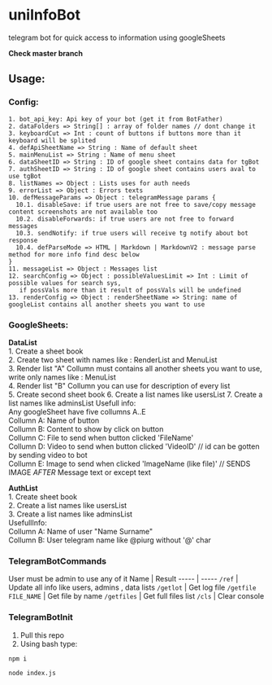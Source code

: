 # uniInfoBot
telegram bot for quick access to information using googleSheets

**Check master branch**

## Usage: <br>
  ### Config:<br>
    1. bot_api_key: Api key of your bot (get it from BotFather)
    2. dataFolders => String[] : array of folder names // dont change it
    3. keyboardCut => Int : count of buttons if buttons more than it keyboard will be splited
    4. defApiSheetName => String : Name of default sheet
    5. mainMenuList => String : Name of menu sheet
    6. dataSheetID => String : ID of google sheet contains data for tgBot
    7. authSheetID => String : ID of google sheet contains users aval to use tgBot
    8. listNames => Object : Lists uses for auth needs
    9. errorList => Object : Errors texts
    10. defMessageParams => Object : telegramMessage params {
      10.1. disableSave: if true users are not free to save/copy message content screenshots are not available too
      10.2. disableForwards: if true users are not free to forward messages
      10.3. sendNotify: if true users will receive tg notify about bot response
      10.4. defParseMode => HTML | Markdown | MarkdownV2 : message parse method for more info find desc below
    }
    11. messageList => Object : Messages list
    12. searchConfig => Object : possibleValuesLimit => Int : Limit of possible values for search sys,
       if possVals more than it result of possVals will be undefined
    13. renderConfig => Object : renderSheetName => String: name of googleList contains all another sheets you want to use
  ### GoogleSheets:<br>
  **DataList** <br>
    1. Create a sheet book <br>
    2. Create two sheet with names like : RenderList and MenuList<br>
    3. Render list "A" Collumn must contains all another sheets you want to use, write only names like : MenuList<br>
    4. Render list "B" Collumn you can use for description of every list<br>
    5. Create second sheet book
    6. Create a list names like usersList
    7. Create a list names like adminsList
    Usefull info:<br>
      Any googleSheet have five collumns A..E<br>
      Collumn A: Name of button<br>
      Collumn B: Content to show by click on button<br>
      Collumn C: File to send when button clicked 'FileName'<br>
      Collumn D: Video to send when button clicked 'VideoID' // id can be gotten by sending video to bot<br>
      Collumn E: Image to send when clicked 'ImageName (like file)' // SENDS IMAGE _AFTER_ Message text or except text<br>

  **AuthList**<br>
    1. Create sheet book<br>
    2. Create a list names like usersList<br>
    3. Create a list names like adminsList<br>
    UsefullInfo: <br>
      Collumn A: Name of user "Name Surname"<br>
      Collumn B: User telegram name like @piurg without '@' char<br>

### TelegramBotCommands
  User must be admin to use any of it
  Name | Result
  ----- | -----
  `/ref` | Update all info like users, admins , data lists
  `/getlot` | Get log file
  `/getfile FILE_NAME` | Get file by name
  `/getfiles` | Get full files list
  `/cls` | Clear console

### TelegramBotInit
  1. Pull this repo
  2. Using bash type:
```bash
npm i

node index.js
```
  

